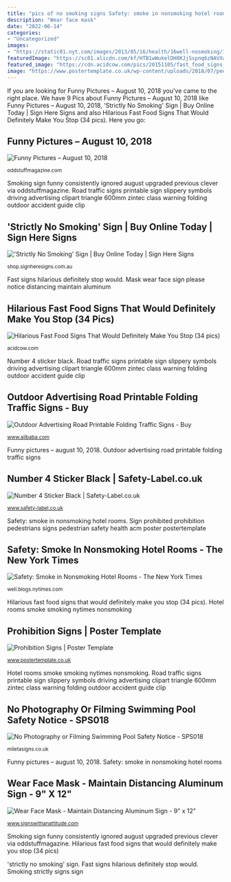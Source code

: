 ```yaml
---
title: "pics of no smoking signs Safety: smoke in nonsmoking hotel rooms"
description: "Wear face mask"
date: "2022-06-14"
categories:
- "Uncategorized"
images:
- "https://static01.nyt.com/images/2013/05/16/health/16well-nosmoking/16well-nosmoking-superJumbo.jpg"
featuredImage: "https://sc01.alicdn.com/kf/HTB1wWukelDH8KJjSspnq6zNAVXaP/221087546/HTB1wWukelDH8KJjSspnq6zNAVXaP.jpg"
featured_image: "https://cdn.acidcow.com/pics/20151105/fast_food_signs_05.jpg"
image: "https://www.postertemplate.co.uk/wp-content/uploads/2018/07/pedestrians_prohibited_prohibition_sign-1-2.png"
---
```


If you are looking for Funny Pictures – August 10, 2018 you've came to the right place. We have 9 Pics about Funny Pictures – August 10, 2018 like Funny Pictures – August 10, 2018, &#039;Strictly No Smoking&#039; Sign | Buy Online Today | Sign Here Signs and also Hilarious Fast Food Signs That Would Definitely Make You Stop (34 pics). Here you go:

## Funny Pictures – August 10, 2018

![Funny Pictures – August 10, 2018](https://oddstuffmagazine.com/wp-content/uploads/2018/08/No-Smoking-clever-sign-650x860.jpg "Fast signs hilarious definitely stop would")

<small>oddstuffmagazine.com</small>

Smoking sign funny consistently ignored august upgraded previous clever via oddstuffmagazine. Road traffic signs printable sign slippery symbols driving advertising clipart triangle 600mm zintec class warning folding outdoor accident guide clip

## &#039;Strictly No Smoking&#039; Sign | Buy Online Today | Sign Here Signs

![&#039;Strictly No Smoking&#039; Sign | Buy Online Today | Sign Here Signs](https://cdn.shopify.com/s/files/1/2090/4401/products/SMOKING_SIGNS_SS06_grande_3c6758dd-e2ac-4ae1-a6dd-4152b09e2ea5_grande.png?v=1547706442 "Number 4 sticker black")

<small>shop.signheresigns.com.au</small>

Fast signs hilarious definitely stop would. Mask wear face sign please notice distancing maintain aluminum

## Hilarious Fast Food Signs That Would Definitely Make You Stop (34 Pics)

![Hilarious Fast Food Signs That Would Definitely Make You Stop (34 pics)](https://cdn.acidcow.com/pics/20151105/fast_food_signs_05.jpg "Road traffic signs printable sign slippery symbols driving advertising clipart triangle 600mm zintec class warning folding outdoor accident guide clip")

<small>acidcow.com</small>

Number 4 sticker black. Road traffic signs printable sign slippery symbols driving advertising clipart triangle 600mm zintec class warning folding outdoor accident guide clip

## Outdoor Advertising Road Printable Folding Traffic Signs - Buy

![Outdoor Advertising Road Printable Folding Traffic Signs - Buy](https://sc01.alicdn.com/kf/HTB1wWukelDH8KJjSspnq6zNAVXaP/221087546/HTB1wWukelDH8KJjSspnq6zNAVXaP.jpg "&#039;strictly no smoking&#039; sign")

<small>www.alibaba.com</small>

Funny pictures – august 10, 2018. Outdoor advertising road printable folding traffic signs

## Number 4 Sticker Black | Safety-Label.co.uk

![Number 4 Sticker Black | Safety-Label.co.uk](http://cdn.shopify.com/s/files/1/0194/3447/products/White-4_large_grande.jpg?v=1585927122 "No photography or filming swimming pool safety notice")

<small>www.safety-label.co.uk</small>

Safety: smoke in nonsmoking hotel rooms. Sign prohibited prohibition pedestrians signs pedestrian safety health acm poster postertemplate

## Safety: Smoke In Nonsmoking Hotel Rooms - The New York Times

![Safety: Smoke in Nonsmoking Hotel Rooms - The New York Times](https://static01.nyt.com/images/2013/05/16/health/16well-nosmoking/16well-nosmoking-superJumbo.jpg "Mask wear face sign please notice distancing maintain aluminum")

<small>well.blogs.nytimes.com</small>

Hilarious fast food signs that would definitely make you stop (34 pics). Hotel rooms smoke smoking nytimes nonsmoking

## Prohibition Signs | Poster Template

![Prohibition Signs | Poster Template](https://www.postertemplate.co.uk/wp-content/uploads/2018/07/pedestrians_prohibited_prohibition_sign-1-2.png "Prohibition signs")

<small>www.postertemplate.co.uk</small>

Hotel rooms smoke smoking nytimes nonsmoking. Road traffic signs printable sign slippery symbols driving advertising clipart triangle 600mm zintec class warning folding outdoor accident guide clip

## No Photography Or Filming Swimming Pool Safety Notice - SPS018

![No Photography or Filming Swimming Pool Safety Notice - SPS018](https://www.miletasigns.co.uk/media/catalog/product/cache/1/thumbnail/900x750/9df78eab33525d08d6e5fb8d27136e95/s/p/sps018-copy.jpg "No photography or filming swimming pool safety notice")

<small>miletasigns.co.uk</small>

Funny pictures – august 10, 2018. Safety: smoke in nonsmoking hotel rooms

## Wear Face Mask - Maintain Distancing Aluminum Sign - 9&quot; X 12&quot;

![Wear Face Mask - Maintain Distancing Aluminum Sign - 9&quot; x 12&quot;](https://www.signswithanattitude.com/thumbnail.asp?file=assets/images/912-23/912-23-010.jpg&amp;maxx=300&amp;maxy=0 "Mask wear face sign please notice distancing maintain aluminum")

<small>www.signswithanattitude.com</small>

Smoking sign funny consistently ignored august upgraded previous clever via oddstuffmagazine. Hilarious fast food signs that would definitely make you stop (34 pics)

&#039;strictly no smoking&#039; sign. Fast signs hilarious definitely stop would. Smoking strictly signs sign
